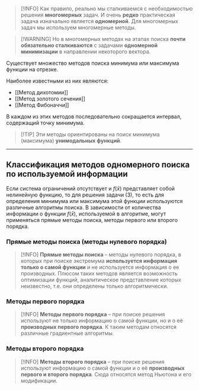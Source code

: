 
> [!INFO] Как правило, реально мы сталкиваемся с необходимостью решения **многомерных** задач. И очень **редко** практическая задача изначально является **одномерной**. Для многомерных задач мы используем многомерные методы.

> [!WARNING] Но в многомерных методах на этапах поиска **почти обязательно сталкиваются** с задачами **одномерной минимизации** в направлении некоторого вектора.

Существует множество методов поиска минимума или максимума функции на отрезке.

Наиболее известными из них являются:
*  [[Метод дихотомии]]
*   [[Метод золотого сечения]]
*   [[Метод Фибоначчи]]

В каждом из этих методов последовательно сокращается интервал, содержащий точку минимума.

> [!TIP] Эти методы ориентированы на поиск минимума (максимума) **унимодальных функций**.

---

## Классификация методов одномерного поиска по используемой информации

Если система ограничений отсутствует и $f(\bar{x})$ представляет собой нелинейную функцию, то для решения задачи (3), то есть для определения минимума или максимума этой функции используются различные алгоритмы поиска. В зависимости от количества информации о функции $f(\bar{x})$, используемой в алгоритме, могут применяться прямые методы поиска, методы первого или второго порядка.

### Прямые методы поиска (методы нулевого порядка)

> [!INFO] **Прямые методы поиска** – методы нулевого порядка, в которых при поиске экстремума **используется информация только о самой функции** и не используется информация о ее производных. Плюсом таких методов является возможность оптимизации функций, аналитическое представление которых неизвестно, т.е. они определены только алгоритмически.

### Методы первого порядка

> [!INFO] **Методы первого порядка** – при поиске решения используют не только информацию о самой функции, но и о её **производных первого порядка**. К таким методам относятся различные градиентные алгоритмы.

### Методы второго порядка

> [!INFO] **Методы второго порядка** – при поиске решения используют информацию о самой функции и о её **производных первого и второго порядка**. Сюда относятся метод Ньютона и его модификации.
